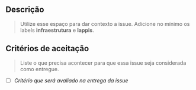 ## Descrição

> Utilize esse espaço para dar contexto a issue. Adicione no mínimo os labels **infraestrutura** e **lappis**.

## Critérios de aceitação

> Liste o que precisa acontecer para que essa issue seja considerada como
entregue.

- [ ] _Critério que será avaliado na entrega da issue_
